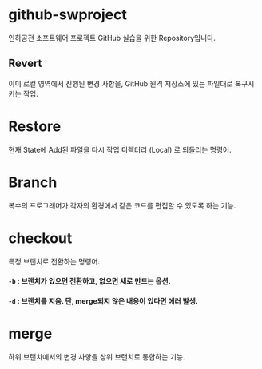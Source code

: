 # github-swproject
인하공전 소프트웨어 프로젝트 GitHub 실습을 위한 Repository입니다.

## Revert
이미 로컬 영역에서 진행된 변경 사항을, GitHub 원격 저장소에 있는 파일대로 복구시키는 작업.

# Restore
현재 State에 Add된 파일을 다시 작업 디렉터리 (Local) 로 되돌리는 명령어.

# Branch
복수의 프로그래머가 각자의 환경에서 같은 코드를 편집할 수 있도록 하는 기능.

# checkout
특정 브랜치로 전환하는 명령어.
#### ``-b`` : 브랜치가 있으면 전환하고, 없으면 새로 만드는 옵션.
#### ``-d`` : 브랜치를 지움. 단, merge되지 않은 내용이 있다면 에러 발생.

# merge
하위 브랜치에서의 변경 사항을 상위 브랜치로 통합하는 기능.